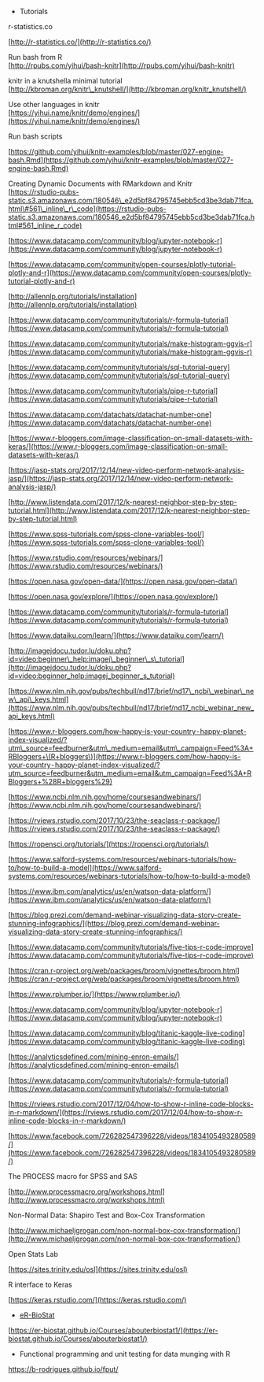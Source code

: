 * Tutorials

r-statistics.co

[http://r-statistics.co/](http://r-statistics.co/)

Run bash from R  
[http://rpubs.com/yihui/bash-knitr](http://rpubs.com/yihui/bash-knitr)

knitr in a knutshella minimal tutorial  
[http://kbroman.org/knitr\_knutshell/](http://kbroman.org/knitr_knutshell/)

Use other languages in knitr  
[https://yihui.name/knitr/demo/engines/](https://yihui.name/knitr/demo/engines/)

Run bash scripts

[https://github.com/yihui/knitr-examples/blob/master/027-engine-bash.Rmd](https://github.com/yihui/knitr-examples/blob/master/027-engine-bash.Rmd)

Creating Dynamic Documents with RMarkdown and Knitr  
[https://rstudio-pubs-static.s3.amazonaws.com/180546\_e2d5bf84795745ebb5cd3be3dab71fca.html\#561\_inline\_r\_code](https://rstudio-pubs-static.s3.amazonaws.com/180546_e2d5bf84795745ebb5cd3be3dab71fca.html#561_inline_r_code)

[https://www.datacamp.com/community/blog/jupyter-notebook-r](https://www.datacamp.com/community/blog/jupyter-notebook-r)

[https://www.datacamp.com/community/open-courses/plotly-tutorial-plotly-and-r](https://www.datacamp.com/community/open-courses/plotly-tutorial-plotly-and-r)

[http://allennlp.org/tutorials/installation](http://allennlp.org/tutorials/installation)

[https://www.datacamp.com/community/tutorials/r-formula-tutorial](https://www.datacamp.com/community/tutorials/r-formula-tutorial)

[https://www.datacamp.com/community/tutorials/make-histogram-ggvis-r](https://www.datacamp.com/community/tutorials/make-histogram-ggvis-r)

[https://www.datacamp.com/community/tutorials/sql-tutorial-query](https://www.datacamp.com/community/tutorials/sql-tutorial-query)

[https://www.datacamp.com/community/tutorials/pipe-r-tutorial](https://www.datacamp.com/community/tutorials/pipe-r-tutorial)

[https://www.datacamp.com/datachats/datachat-number-one](https://www.datacamp.com/datachats/datachat-number-one)

[https://www.r-bloggers.com/image-classification-on-small-datasets-with-keras/](https://www.r-bloggers.com/image-classification-on-small-datasets-with-keras/)

[https://jasp-stats.org/2017/12/14/new-video-perform-network-analysis-jasp/](https://jasp-stats.org/2017/12/14/new-video-perform-network-analysis-jasp/)

[http://www.listendata.com/2017/12/k-nearest-neighbor-step-by-step-tutorial.html](http://www.listendata.com/2017/12/k-nearest-neighbor-step-by-step-tutorial.html)

[https://www.spss-tutorials.com/spss-clone-variables-tool/](https://www.spss-tutorials.com/spss-clone-variables-tool/)

[https://www.rstudio.com/resources/webinars/](https://www.rstudio.com/resources/webinars/)

[https://open.nasa.gov/open-data/](https://open.nasa.gov/open-data/)

[https://open.nasa.gov/explore/](https://open.nasa.gov/explore/)

[https://www.datacamp.com/community/tutorials/r-formula-tutorial](https://www.datacamp.com/community/tutorials/r-formula-tutorial)

[https://www.dataiku.com/learn/](https://www.dataiku.com/learn/)

[http://imagejdocu.tudor.lu/doku.php?id=video:beginner\_help:imagej\_beginner\_s\_tutorial](http://imagejdocu.tudor.lu/doku.php?id=video:beginner_help:imagej_beginner_s_tutorial)

[https://www.nlm.nih.gov/pubs/techbull/nd17/brief/nd17\_ncbi\_webinar\_new\_api\_keys.html](https://www.nlm.nih.gov/pubs/techbull/nd17/brief/nd17_ncbi_webinar_new_api_keys.html)

[https://www.r-bloggers.com/how-happy-is-your-country - happy-planet-index-visualized/?utm\_source=feedburner&utm\_medium=email&utm\_campaign=Feed%3A+RBloggers+\(R+bloggers\)](https://www.r-bloggers.com/how-happy-is-your-country - happy-planet-index-visualized/?utm_source=feedburner&utm_medium=email&utm_campaign=Feed%3A+RBloggers+%28R+bloggers%29)

[https://www.ncbi.nlm.nih.gov/home/coursesandwebinars/](https://www.ncbi.nlm.nih.gov/home/coursesandwebinars/)

[https://rviews.rstudio.com/2017/10/23/the-seaclass-r-package/](https://rviews.rstudio.com/2017/10/23/the-seaclass-r-package/)

[https://ropensci.org/tutorials/](https://ropensci.org/tutorials/)

[https://www.salford-systems.com/resources/webinars-tutorials/how-to/how-to-build-a-model](https://www.salford-systems.com/resources/webinars-tutorials/how-to/how-to-build-a-model)

[https://www.ibm.com/analytics/us/en/watson-data-platform/](https://www.ibm.com/analytics/us/en/watson-data-platform/)

[https://blog.prezi.com/demand-webinar-visualizing-data-story-create-stunning-infographics/](https://blog.prezi.com/demand-webinar-visualizing-data-story-create-stunning-infographics/)

[https://www.datacamp.com/community/tutorials/five-tips-r-code-improve](https://www.datacamp.com/community/tutorials/five-tips-r-code-improve)

[https://cran.r-project.org/web/packages/broom/vignettes/broom.html](https://cran.r-project.org/web/packages/broom/vignettes/broom.html)

[https://www.rplumber.io/](https://www.rplumber.io/)

[https://www.datacamp.com/community/blog/jupyter-notebook-r](https://www.datacamp.com/community/blog/jupyter-notebook-r)

[https://www.datacamp.com/community/blog/titanic-kaggle-live-coding](https://www.datacamp.com/community/blog/titanic-kaggle-live-coding)

[https://analyticsdefined.com/mining-enron-emails/](https://analyticsdefined.com/mining-enron-emails/)

[https://www.datacamp.com/community/tutorials/r-formula-tutorial](https://www.datacamp.com/community/tutorials/r-formula-tutorial)

[https://rviews.rstudio.com/2017/12/04/how-to-show-r-inline-code-blocks-in-r-markdown/](https://rviews.rstudio.com/2017/12/04/how-to-show-r-inline-code-blocks-in-r-markdown/)

[https://www.facebook.com/726282547396228/videos/1834105493280589/](https://www.facebook.com/726282547396228/videos/1834105493280589/)

The PROCESS macro for SPSS and SAS

[http://www.processmacro.org/workshops.html](http://www.processmacro.org/workshops.html)

Non-Normal Data: Shapiro Test and Box-Cox Transformation

[http://www.michaeljgrogan.com/non-normal-box-cox-transformation/](http://www.michaeljgrogan.com/non-normal-box-cox-transformation/)

Open Stats Lab

[https://sites.trinity.edu/osl](https://sites.trinity.edu/osl)

R interface to Keras

[https://keras.rstudio.com/](https://keras.rstudio.com/)

* [eR-BioStat](https://er-biostat.github.io/Courses/)

[https://er-biostat.github.io/Courses/abouterbiostat1/](https://er-biostat.github.io/Courses/abouterbiostat1/)

* Functional programming and unit testing for data munging with R

https://b-rodrigues.github.io/fput/



